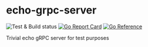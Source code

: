 # echo-grpc-server

![Test & Build status](https://github.com/teran/echo-grpc-server/actions/workflows/build.yml/badge.svg)
[![Go Report Card](https://goreportcard.com/badge/github.com/teran/echo-grpc-server)](https://goreportcard.com/report/github.com/teran/echo-grpc-server)
[![Go Reference](https://pkg.go.dev/badge/github.com/teran/echo-grpc-server.svg)](https://pkg.go.dev/github.com/teran/echo-grpc-server)

Trivial echo gRPC server for test purposes
